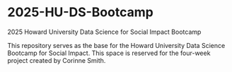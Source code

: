 # 2025-HU-DS-Bootcamp
2025 Howard University Data Science for Social Impact Bootcamp

This repository serves as the base for the Howard University Data Science Bootcamp for Social Impact. This space is reserved for the four-week project created by Corinne Smith.
